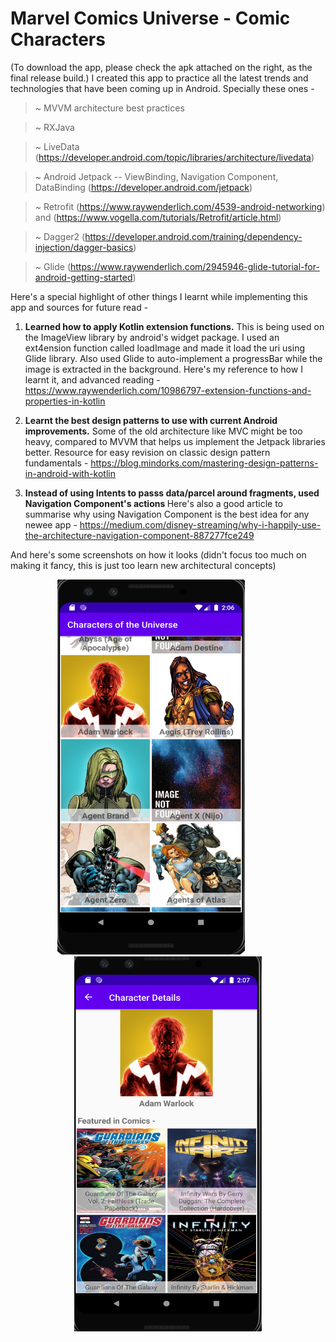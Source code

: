 # Marvel Comics Universe - Comic Characters 
(To download the app, please check the apk attached on the right, as the final release build.)
I created this app to practice all the latest trends and technologies that have been coming up in Android. Specially these ones - 

  > ~ MVVM architecture best practices
  
  > ~ RXJava
  
  > ~ LiveData (https://developer.android.com/topic/libraries/architecture/livedata)
  
  > ~ Android Jetpack -- ViewBinding, Navigation Component, DataBinding (https://developer.android.com/jetpack)
  
  > ~ Retrofit (https://www.raywenderlich.com/4539-android-networking) and (https://www.vogella.com/tutorials/Retrofit/article.html)
  
  > ~ Dagger2  (https://developer.android.com/training/dependency-injection/dagger-basics)
  
  > ~ Glide (https://www.raywenderlich.com/2945946-glide-tutorial-for-android-getting-started)

Here's a special highlight of other things I learnt while implementing this app and sources for future read - 

1. <b>Learned how to apply Kotlin extension functions.</b> This is being used on the ImageView library by android's widget package. I used an ext4ension function called loadImage and made it load the uri using Glide library. Also used Glide to auto-implement a progressBar while the image is extracted in the background.  Here's my reference to how I learnt it, and advanced reading - 
https://www.raywenderlich.com/10986797-extension-functions-and-properties-in-kotlin 

2. <b>Learnt the best design patterns to use with current Android improvements.</b> Some of the old architecture like MVC might be too heavy, compared to MVVM that helps us implement the Jetpack libraries better. Resource for easy revision on classic design pattern fundamentals - https://blog.mindorks.com/mastering-design-patterns-in-android-with-kotlin 

3. <b>Instead of using Intents to passs data/parcel around fragments, used Navigation Component's actions </b> Here's also a good article to summarise why using Navigation Component is the best idea for any newee app - https://medium.com/disney-streaming/why-i-happily-use-the-architecture-navigation-component-887277fce249 


And here's some screenshots on how it looks (didn't focus too much on making it fancy, this is just too learn new architectural concepts)

<div align="center">
  <img src="screenshot_mainPage.png" width="300px" height="600px"</img>
   <img height="0" width="50px">
   <img src="screenshot_detailsPage.png" width="300px" height="600px"</img> 
</div>

